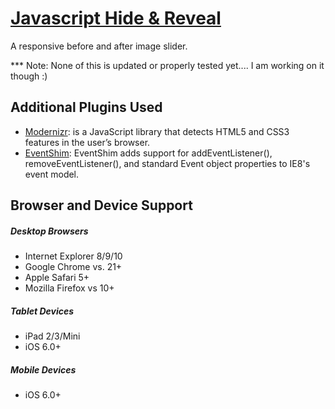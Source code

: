 # [Javascript Hide & Reveal](http://sandbox.visualmarvel.com/Javascript/Hide_and_Reveal)

A responsive before and after image slider.

*** Note: None of this is updated or properly tested yet.... I am working on it though :)

## Additional Plugins Used
* [Modernizr](http://modernizr.com/): is a JavaScript library that detects HTML5 and CSS3 features in the user’s browser.
* [EventShim](https://github.com/jwmcpeak/EventShim): EventShim adds support for addEventListener(), removeEventListener(), and standard Event object properties to IE8's event model.

## Browser and Device Support

##### Desktop Browsers
* Internet Explorer 8/9/10
* Google Chrome vs. 21+
* Apple Safari 5+
* Mozilla Firefox vs 10+

##### Tablet Devices
* iPad 2/3/Mini
* iOS 6.0+

##### Mobile Devices
* iOS 6.0+
